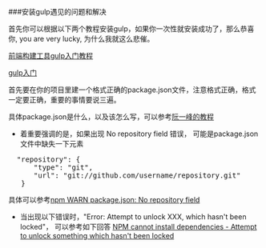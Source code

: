 ###安装gulp遇见的问题和解决

首先你可以根据以下两个教程安装gulp，如果你一次性就安装成功了，那么恭喜你, you are very lucky, 为什么我就这么悲催。  

[前端构建工具gulp入门教程](http://segmentfault.com/a/1190000000372547)

[gulp入门](http://www.open-open.com/lib/view/open1417068223049.html)

首先要在你的项目里建一个格式正确的package.json文件，注意格式正确，格式一定要正确，重要的事情要说三遍。

具体package.json是什么，以及该怎么写，可以参考[阮一峰的教程](http://javascript.ruanyifeng.com/nodejs/packagejson.html)

+  着重要强调的是，如果出现 No repository field  错误，
  可能是package.json文件中缺失一下元素

<pre>
  "repository": {
      "type": "git",
      "url": "git://github.com/username/repository.git"
   }
</pre>

具体可以参考[npm WARN package.json: No repository field](http://stackoverflow.com/questions/16827858/npm-warn-package-json-no-repository-field)



+   当出现以下错误时，"Error: Attempt to unlock XXX, which hasn't been locked"， 
可以参考如下回答  [NPM cannot install dependencies - Attempt to unlock something which hasn't been locked](http://stackoverflow.com/questions/22152162/npm-cannot-install-dependencies-attempt-to-unlock-something-which-hasnt-been/22207869#22207869)

